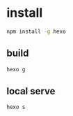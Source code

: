 # install
```bash
npm install -g hexo
```

## build

```bash
hexo g
```

## local serve

```bash
hexo s
```
